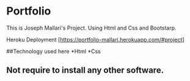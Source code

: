 # Portfolio
This is Joseph Mallari's Project. Using Html and Css and Bootstarp.

Heroku Deployment [https://portfolio-mallari.herokuapp.com/#project]

##Technology used here
*Html
*Css

## Not require to install any other software.
